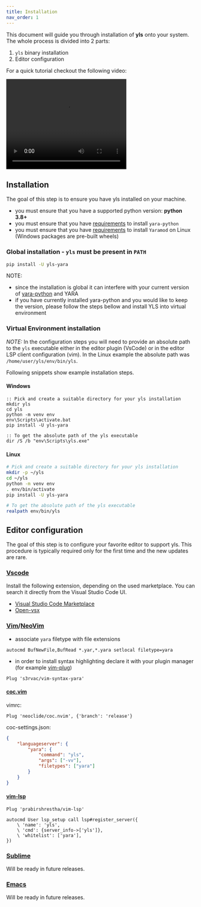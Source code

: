 ```yaml
---
title: Installation
nav_order: 1
---
```


This document will guide you through installation of **yls** onto your system.
The whole process is divided into 2 parts:

1. `yls` binary installation
2. Editor configuration

For a quick tutorial checkout the following video:

<video width="320" height="240" controls>
    <source src="https://user-images.githubusercontent.com/26434056/183893630-b3474a51-9a44-4998-a7a6-10fb87da5139.mp4" type="video/mp4">
</video>

## Installation

The goal of this step is to ensure you have yls installed on your machine.

- you must ensure that you have a supported python version: **python 3.8+**
- you must ensure that you have [requirements](https://github.com/VirusTotal/yara-python#installation) to install `yara-python`
- you must ensure that you have [requirements](https://yaramod.readthedocs.io/en/latest/installation.html#requirements) to install `Yaramod` on Linux (Windows packages are pre-built wheels)

### Global installation - `yls` must be present in `PATH`

```bash
pip install -U yls-yara
```

NOTE:
- since the installation is global it can interfere with your current version of [yara-python](https://pypi.org/project/yara-python/) and YARA
- if you have currently installed yara-python and you would like to keep the version, please follow the steps bellow and install YLS into virtual environment

### Virtual Environment installation

*NOTE:* In the configuration steps you will need to provide an absolute path to
the `yls` executable either in the editor plugin (VsCode) or in the editor LSP
client configuration (vim). In the Linux example the absolute path was
`/home/user/yls/env/bin/yls`.

Following snippets show example installation steps.

#### Windows

```Batchfile
:: Pick and create a suitable directory for your yls installation
mkdir yls
cd yls
python -m venv env
env\Scripts\activate.bat
pip install -U yls-yara

:: To get the absolute path of the yls executable
dir /S /b "env\Scripts\yls.exe"
```

#### Linux

```bash
# Pick and create a suitable directory for your yls installation
mkdir -p ~/yls
cd ~/yls
python -m venv env
. env/bin/activate
pip install -U yls-yara

# To get the absolute path of the yls executable
realpath env/bin/yls
```

## Editor configuration

The goal of this step is to configure your favorite editor to support yls. This
procedure is typically required only for the first time and the new updates are
rare.

### [Vscode](https://code.visualstudio.com/)

Install the following extension, depending on the used marketplace. You can search it directly from the Visual Studio Code UI.

- [Visual Studio Code Marketplace](https://marketplace.visualstudio.com/items?itemName=avast-threatlabs-yara.vscode-yls)
- [Open-vsx](https://open-vsx.org/extension/avast-threatlabs-yara/vscode-yls)

### [Vim](https://www.vim.org/)/[NeoVim](https://neovim.io/)

- associate `yara` filetype with file extensions

```vim-script
autocmd BufNewFile,BufRead *.yar,*.yara setlocal filetype=yara
```

- in order to install syntax highlighting declare it with your plugin manager (for example [vim-plug](https://github.com/junegunn/vim-plug))

```vim-script
Plug 's3rvac/vim-syntax-yara'
```

#### [coc.vim](https://github.com/neoclide/coc.nvim)

vimrc:
```vim-script
Plug 'neoclide/coc.nvim', {'branch': 'release'}
```

coc-settings.json:
```json
{
	"languageserver": {
		"yara": {
			"command": "yls",
			"args": ["-vv"],
			"filetypes": ["yara"]
		}
	}
}
```

#### [vim-lsp](https://github.com/prabirshrestha/vim-lsp)

```vim-script
Plug 'prabirshrestha/vim-lsp'
```

```vim-script
autocmd User lsp_setup call lsp#register_server({
    \ 'name': 'yls',
    \ 'cmd': {server_info->['yls']},
    \ 'whitelist': ['yara'],
})
```

### [Sublime](https://www.sublimetext.com/)

Will be ready in future releases.

### [Emacs](https://www.gnu.org/software/emacs/)

Will be ready in future releases.
